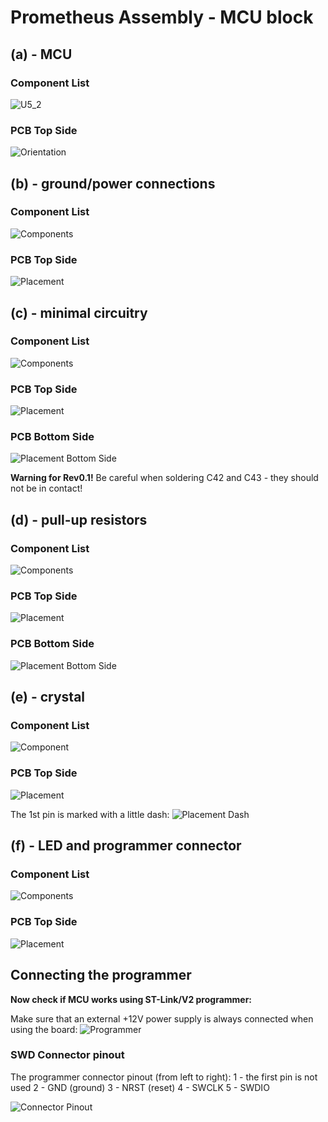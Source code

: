 # Prometheus Assembly - MCU block

## (a) - MCU

### Component List

![U5_2](Hardware/Prometheus/Prometheus_assembly_2a-comp.jpg)

### PCB Top Side

![Orientation](Hardware/Prometheus/Prometheus_assembly_2a-pcb.jpg)

## (b) - ground/power connections

### Component List

![Components](Hardware/Prometheus/Prometheus_assembly_2b-comp.jpg)

### PCB Top Side

![Placement](Hardware/Prometheus/Prometheus_assembly_2b-pcb1.jpg)

## (c) - minimal circuitry

### Component List

![Components](Hardware/Prometheus/Prometheus_assembly_2c-comp.jpg)

### PCB Top Side

![Placement](Hardware/Prometheus/Prometheus_assembly_2c-pcb1.jpg)

### PCB Bottom Side

![Placement Bottom Side](Hardware/Prometheus/Prometheus_assembly_2c-pcb2.jpg)

**Warning for Rev0.1!** Be careful when soldering C42 and C43 - they should not be in contact!

## (d) - pull-up resistors

### Component List

![Components](Hardware/Prometheus/Prometheus_assembly_2d-comp.jpg)

### PCB Top Side

![Placement](Hardware/Prometheus/Prometheus_assembly_2d-pcb1.jpg)

### PCB Bottom Side

![Placement Bottom Side](Hardware/Prometheus/Prometheus_assembly_2d-pcb2.jpg)

## (e) - crystal

### Component List

![Component](Hardware/Prometheus/Prometheus_assembly_2e-comp.jpg)

### PCB Top Side

![Placement](Hardware/Prometheus/Prometheus_assembly_2e-pcb.jpg)

The 1st pin is marked with a little dash:
![Placement Dash](Hardware/Prometheus/Prometheus_assembly_2e-pcb-dash.jpg)

## (f) - LED and programmer connector

### Component List

![Components](Hardware/Prometheus/Prometheus_assembly_2f-comp.jpg)

### PCB Top Side

![Placement](Hardware/Prometheus/Prometheus_assembly_2f-pcb.jpg)

## Connecting the programmer

**Now check if MCU works using ST-Link/V2 programmer:**

Make sure that an external +12V power supply is always connected when using the board:
![Programmer](Hardware/Prometheus/Prometheus_assembly_programmer.jpg)

### SWD Connector pinout

The programmer connector pinout (from left to right):
1 - the first pin is not used
2 - GND (ground)
3 - NRST (reset)
4 - SWCLK
5 - SWDIO

![Connector Pinout](Hardware/Prometheus/Prometheus_assembly_2f_swd_connector.jpg)
